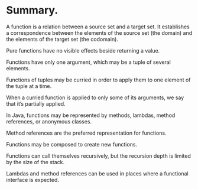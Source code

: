 # Summary.

A function is a relation between a source set and a target set. It establishes a correspondence between the elements of the source set (the domain) and the elements of the target set (the codomain).

Pure functions have no visible effects beside returning a value.

Functions have only one argument, which may be a tuple of several elements.

Functions of tuples may be curried in order to apply them to one element of the tuple at a time.

When a curried function is applied to only some of its arguments, we say that it’s partially applied.

In Java, functions may be represented by methods, lambdas, method references, or anonymous classes.

Method references are the preferred representation for functions.

Functions may be composed to create new functions.

Functions can call themselves recursively, but the recursion depth is limited by the size of the stack.

Lambdas and method references can be used in places where a functional interface is expected.
